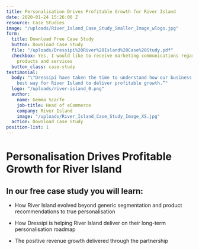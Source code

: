 ```yaml
---
title: Personalisation Drives Profitable Growth for River Island
date: 2020-01-24 15:26:00 Z
resource: Case Studies
image: "/uploads/River_Island_Case_Study_Smaller_Image_wlogo.jpg"
form:
  title: Download Free Case Study
  button: Download Case Study
  file: "/uploads/Dressipi%20River%20Island%20Case%20Study.pdf"
  checkbox: Yes, I would like to receive marketing communications regarding Dressipi
    products and services
  button_class: case-study
testimonial:
  body: "\"Dressipi have taken the time to understand how our business works and the
    best way for River Island to deliver profitable growth.”"
  logo: "/uploads/river-island_0.png"
  author:
    name: Gemma Scarfe
    job-title: Head of eCommerce
    company: River Island
    image: "/uploads/River_Island_Case_Study_Image_XS.jpg"
  action: Download Case Study
position-list: 1
---
```


# Personalisation Drives Profitable Growth for River Island

## In our free case study you will learn:

- How River Island evolved beyond generic segmentation and product recommendations to true personalisation

- How Dressipi is helping River Island deliver on their long-term personalisation roadmap

- The positive revenue growth delivered through the partnership